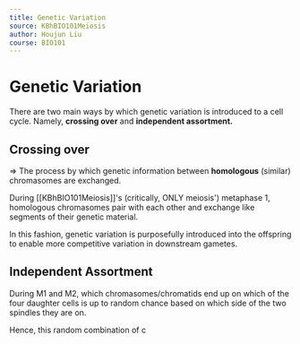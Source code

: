 ```yaml
---
title: Genetic Variation
source: KBhBIO101Meiosis
author: Houjun Liu
course: BIO101
---
```


# Genetic Variation
There are two main ways by which genetic variation is introduced to a cell cycle. Namely, **crossing over** and **independent assortment.**

## Crossing over
=> The process by which genetic information between **homologous** (similar) chromasomes are exchanged.

During [[KBhBIO101Meiosis]]'s (critically, ONLY meiosis') metaphase 1, homologous chromasomes pair with each other and exchange like segments of their genetic material.

In this fashion, genetic variation is purposefully introduced into the offspring to enable more competitive variation in downstream gametes.

## Independent Assortment
During M1 and M2, which chromasomes/chromatids end up on which of the four daughter cells is up to random chance based on which side of the two spindles they are on.

Hence, this random combination of c




